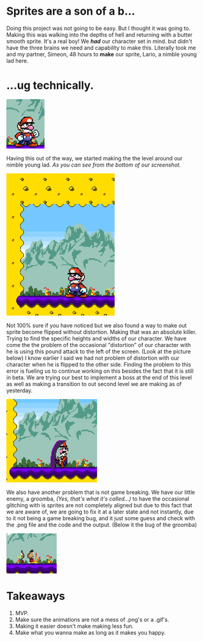 # Sprites are a son of a b... #


Doing this project was not going to be easy. But I thought it was going to. Making this was walking into the depths of hell and returning with a butter smooth sprite. It's a real boy! We ***had*** our character set in mind. but didn't have the three brains we need and capability to make this. Literally took me and my partner, Simeon, 48 hours to **make** our sprite, Lario, a nimble young lad here.


# ...ug technically. #

<img src="../images/Lario.png"/>

Having this out of the way, we started making the the level around our nimble young lad. *As you can see from the bottom of our screenshot.*

<img src="../images/background.png"/>

Not 100% sure if you have noticed but we also found a way to make out sprite become flipped without distortion. Making that was an absolute killer. Trying to find the specific heights and widths of our character. We have come the the problem of the occasional "distortion" of our character with he is using this pound attack to the left of the screen. (Look at the picture below) I know earlier I said we had not problem of distortion with our character when he is flipped to the other side. Finding the problem to this error is fueling us to continue working on this besides the fact that it is still in beta. We are trying our best to implement a boss at the end of this level as well as making a transition to out second level we are making as of yesterday. 

<img src="../images/crunch.png"/>

We also have another problem that is not game breaking. We have our little enemy, a groomba, *(Yes, that's what it's called...)* to have the occasional glitching with is sprites are not completely aligned but due to this fact that we are aware of, we are going to fix it at a later state and not instantly, due to it not being a game breaking bug, and it just some guess and check with the .png file and the code and the output. (Below it the bug of the groomba)

<img src="../images/glitch.png"/>

# Takeaways #

1. MVP.
2. Make sure the animations are not a mess of .png's or a .gif's.
3. Making it easier doesn't make making less fun.
4. Make what you wanna make as long as it makes you happy.
